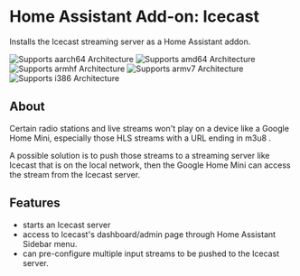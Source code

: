 # Home Assistant Add-on: Icecast

Installs the Icecast streaming server as a Home Assistant addon.

![Supports aarch64 Architecture][aarch64-shield] ![Supports amd64 Architecture][amd64-shield] ![Supports armhf Architecture][armhf-shield] ![Supports armv7 Architecture][armv7-shield] ![Supports i386 Architecture][i386-shield]

## About

Certain radio stations and live streams won't play on a device like a Google Home Mini, especially those HLS streams with a URL ending in m3u8 .

A possible solution is to push those streams to a streaming server like Icecast that is on the local network, then the Google Home Mini can access the stream from the Icecast server.

## Features

- starts an Icecast server
- access to Icecast's dashboard/admin page through Home Assistant Sidebar menu.
- can pre-configure multiple input streams to be pushed to the Icecast server.

[aarch64-shield]: https://img.shields.io/badge/aarch64-yes-green.svg
[amd64-shield]: https://img.shields.io/badge/amd64-yes-green.svg
[armhf-shield]: https://img.shields.io/badge/armhf-yes-green.svg
[armv7-shield]: https://img.shields.io/badge/armv7-yes-green.svg
[i386-shield]: https://img.shields.io/badge/i386-yes-green.svg
